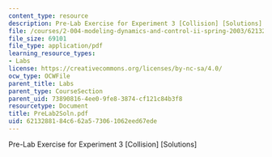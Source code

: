 ```yaml
---
content_type: resource
description: Pre-Lab Exercise for Experiment 3 [Collision] [Solutions]
file: /courses/2-004-modeling-dynamics-and-control-ii-spring-2003/6213288184c662a573061062eed67ede_PreLab2Soln.pdf
file_size: 69101
file_type: application/pdf
learning_resource_types:
- Labs
license: https://creativecommons.org/licenses/by-nc-sa/4.0/
ocw_type: OCWFile
parent_title: Labs
parent_type: CourseSection
parent_uid: 73890816-4ee0-9fe8-3874-cf121c84b3f8
resourcetype: Document
title: PreLab2Soln.pdf
uid: 62132881-84c6-62a5-7306-1062eed67ede
---
```

Pre-Lab Exercise for Experiment 3 [Collision] [Solutions]